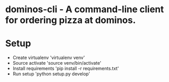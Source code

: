 dominos-cli - A command-line client for ordering pizza at dominos.
==================================================================

Setup
=====

* Create virtualenv 'virtualenv venv'
* Source activate 'source venv/bin/activate'
* Install requirements 'pip install -r requirements.txt'
* Run setup 'python setup.py develop'
